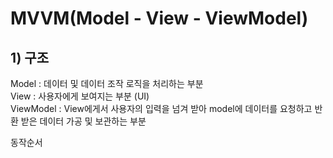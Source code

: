 # MVVM(Model - View - ViewModel)
## 1) 구조
Model : 데이터 및 데이터 조작 로직을 처리하는 부분  
View : 사용자에게 보여지는 부분 (UI)  
ViewModel : View에게서 사용자의 입력을 넘겨 받아 model에 데이터를 요청하고 반환 받은 데이터 가공 및 보관하는 부분  

동작순서


